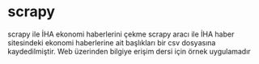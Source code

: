 # scrapy
scrapy ile İHA ekonomi haberlerini çekme
scrapy aracı ile İHA haber sitesindeki ekonomi haberlerine ait başlıkları bir csv dosyasına kaydedilmiştir. 
Web üzerinden bilgiye erişim dersi için örnek uygulamadır
